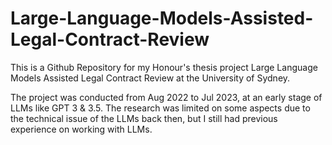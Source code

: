 # Large-Language-Models-Assisted-Legal-Contract-Review

This is a Github Repository for my Honour's thesis project Large Language Models Assisted Legal Contract Review at the University of Sydney.

The project was conducted from Aug 2022 to Jul 2023, at an early stage of LLMs like GPT 3 & 3.5. The research was limited on some aspects due to the technical issue of the LLMs back then, but I still had previous experience on working with LLMs.
